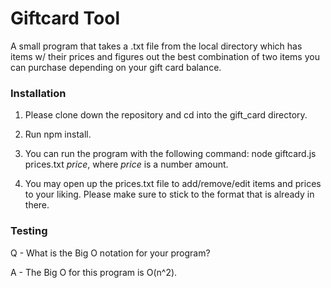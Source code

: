 # Giftcard Tool

A small program that takes a .txt file from the local directory which has items w/ their prices and figures out the best combination of two items you can purchase depending on your gift card balance.

### Installation

1. Please clone down the repository and cd into the gift_card directory. 

2. Run npm install.

3. You can run the program with the following command: node giftcard.js prices.txt *price*, where *price* is a number amount.

4. You may open up the prices.txt file to add/remove/edit items and prices to your liking. Please make sure to stick to the format that is already in there.

### Testing



Q - What is the Big O notation for your program?

A - The Big O for this program is O(n^2). 
